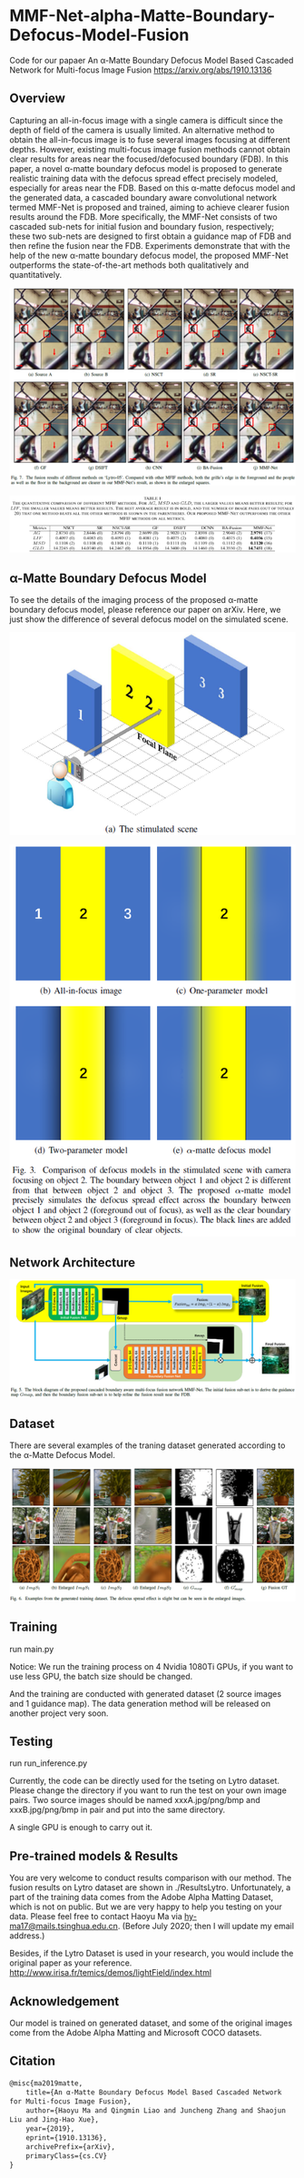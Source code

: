 # MMF-Net-alpha-Matte-Boundary-Defocus-Model-Fusion
Code for our papaer An α-Matte Boundary Defocus Model Based Cascaded Network for Multi-focus Image Fusion
https://arxiv.org/abs/1910.13136

Overview
----
Capturing an all-in-focus image with a single camera is difficult since the depth of field of the camera is usually limited. An alternative method to obtain the all-in-focus image is to fuse several images focusing at different depths. However, existing multi-focus image fusion methods cannot obtain clear results for areas near the focused/defocused boundary (FDB). In this paper, a novel α-matte boundary defocus model is proposed to generate realistic training data with the defocus spread effect precisely modeled, especially for areas near the FDB. Based on this α-matte defocus model and the generated data, a cascaded boundary aware convolutional network termed MMF-Net is proposed and trained, aiming to achieve clearer fusion results around the FDB. More specifically, the MMF-Net consists of two cascaded sub-nets for initial fusion and boundary fusion, respectively; these two sub-nets are designed to first obtain a guidance map of FDB and then refine the fusion near the FDB. Experiments demonstrate that with the help of the new α-matte boundary defocus model, the proposed MMF-Net outperforms the state-of-the-art methods both qualitatively and quantitatively.

![image1](./Illustration/1.png)

![image0](./Illustration/0.png)

α-Matte Boundary Defocus Model
----
To see the details of the imaging process of the proposed α-matte boundary defocus model, please reference our paper on arXiv. Here, we just show the difference of several defocus model on the simulated scene.

![image5](./Illustration/5.png)

![image6](./Illustration/6.png)

Network Architecture
----

![image3](./Illustration/4.png)

Dataset
----
There are several examples of the traning dataset generated according to the α-Matte Defocus Model.

![image4](./Illustration/3.png)

Training
----
run main.py

Notice: We run the training process on 4 Nvidia 1080Ti GPUs, if you want to use less GPU, the batch size should be changed.

And the training are conducted with generated dataset (2 source images and 1 guidance map). The data generation method will be released on another project very soon.

Testing
----
run run_inference.py

Currently, the code can be directly used for the tseting on Lytro dataset. Please change the directory if you want to run the test on your own image pairs. Two source images should be named xxxA.jpg/png/bmp and xxxB.jpg/png/bmp in pair and put into the same directory.

A single GPU is enough to carry out it.

Pre-trained models & Results
----

You are very welcome to conduct results comparison with our method. The fusion results on Lytro dataset are shown in ./ResultsLytro.
Unfortunately, a part of the training data comes from the Adobe Alpha Matting Dataset, which is not on public. But we are very happy to help you testing on your data. Please feel free to contact Haoyu Ma via hy-ma17@mails.tsinghua.edu.cn. (Before July 2020; then I will update my email address.)

Besides, if the Lytro Dataset is used in your research, you would include the original paper as your reference. http://www.irisa.fr/temics/demos/lightField/index.html

Acknowledgement
----
Our model is trained on generated dataset, and some of the original images come from the Adobe Alpha Matting and Microsoft COCO datasets.

Citation
----
    @misc{ma2019matte,
        title={An α-Matte Boundary Defocus Model Based Cascaded Network for Multi-focus Image Fusion},
        author={Haoyu Ma and Qingmin Liao and Juncheng Zhang and Shaojun Liu and Jing-Hao Xue},
        year={2019},
        eprint={1910.13136},
        archivePrefix={arXiv},
        primaryClass={cs.CV}
    }
